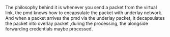 The philosophy behind it is whenever you send a packet from the virtual link, 
the pmd knows  how to encapsulate the packet with underlay network. 
And when a packet arrives the pmd via the underlay packet, 
it decapsulates the packet into overlay packet ,during the processing, 
the alongside forwarding credentials maybe processed.
